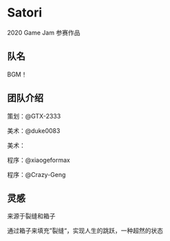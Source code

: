 # Satori
2020 Game Jam 参赛作品

## 队名
BGM！    

## 团队介绍
策划：@GTX-2333    

美术：@duke0083 

美术：    

程序：@xiaogeformax    

程序：@Crazy-Geng

## 灵感
来源于裂缝和箱子    

通过箱子来填充”裂缝“，实现人生的跳跃，一种超然的状态
